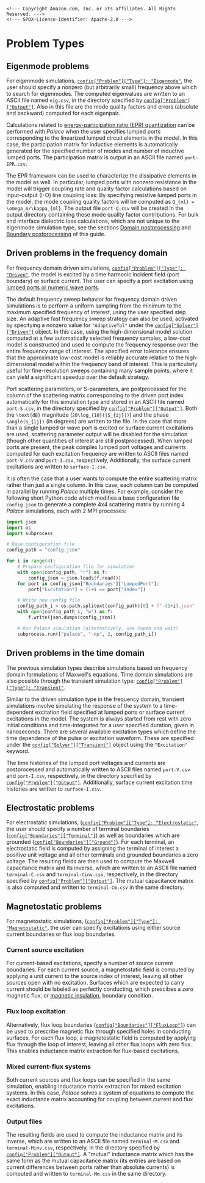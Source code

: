 ```@raw html
<!--- Copyright Amazon.com, Inc. or its affiliates. All Rights Reserved. --->
<!--- SPDX-License-Identifier: Apache-2.0 --->
```

# Problem Types

## Eigenmode problems

For eigenmode simulations,
[`config["Problem"]["Type"]: "Eigenmode"`](../config/problem.md#config%5B%22Problem%22%5D),
the user should specify a nonzero (but arbitrarily small) frequency above which to search
for eigenmodes. The computed eigenvalues are written to an ASCII file named `eig.csv`, in
the directory specified by
[`config["Problem"]["Output"]`](../config/problem.md#config%5B%22Problem%22%5D). Also in
this file are the mode quality factors and errors (absolute and backward) computed for each
eigenpair.

Calculations related to
[energy-participation ratio (EPR) quantization](https://www.nature.com/articles/s41534-021-00461-8)
can be performed with *Palace* when the user specifies lumped ports corresponding to the
linearized lumped circuit elements in the model. In this case, the participation matrix for
inductive elements is automatically generated for the specified number of modes and number
of inductive lumped ports. The participation matrix is output in an ASCII file named
`port-EPR.csv`.

The EPR framework can be used to characterize the dissipative elements in the model as well.
In particular, lumped ports with nonzero resistance in the model will trigger coupling rate
and quality factor calculations based on input-output (I-O) line coupling loss: By
specifying resistive lumped ports in the model, the mode coupling quality factors will be
computed as ``Q_{ml} = \omega_m/\kappa_{ml}``. The output file `port-Q.csv` will be created
in the output directory containing these mode quality factor contributions. For bulk and
interface dielectric loss calculations, which are not unique to the eigenmode simulation
type, see the sections [Domain postprocessing](postprocessing.md#Domain-postprocessing) and
[Boundary postprocessing](postprocessing.md#Boundary-postprocessing) of this guide.

## Driven problems in the frequency domain

For frequency domain driven simulations,
[`config["Problem"]["Type"]: "Driven"`](../config/problem.md#config%5B%22Problem%22%5D), the
model is excited by a time harmonic incident field (port boundary) or surface current.
The user can specify a port excitation using
[lumped ports or numeric wave ports](boundaries.md#Lumped-and-wave-port-excitation).

The default frequency sweep behavior for frequency domain driven simulations is to perform a
uniform sampling from the minimum to the maximum specified frequency of interest, using the
user specified step size. An adaptive fast frequency sweep strategy can also be used,
activated by specifying a nonzero value for `"AdaptiveTol"` under the
[`config["Solver"]["Driven"]`](../config/solver.md#solver%5B%22Driven%22%5D) object. In this
case, using the high-dimensional model solution computed at a few automatically selected
frequency samples, a low-cost model is constructed and used to compute the frequency
response over the entire frequency range of interest. The specified error tolerance ensures
that the approximate low-cost model is reliably accurate relative to the high-dimensional
model within the frequency band of interest. This is particularly useful for
fine-resolution sweeps containing many sample points, where it can yield a significant
speedup over the default strategy.

Port scattering parameters, or S-parameters, are postprocessed for the column of the
scattering matrix corresponding to the driven port index automatically for this simulation
type and stored in an ASCII file named `port-S.csv`, in the directory specified by
[`config["Problem"]["Output"]`](../config/problem.md#config%5B%22Problem%22%5D). Both the
``\text{dB}`` magnitude (``20\log_{10}(|S_{ij}|)``) and the phase ``\angle(S_{ij})``
(in degrees) are written to the file. In the case that more than a single lumped or wave
port is excited or surface current excitations are used, scattering parameter output will
be disabled for the simulation (though other quantities of interest are still
postprocessed). When lumped ports are present, the peak complex lumped port voltages and
currents computed for each excitation frequency are written to ASCII files named
`port-V.csv` and `port-I.csv`, respectively, Additionally, the surface current excitations
are written to `surface-I.csv`.

It is often the case that a user wants to compute the entire scattering matrix rather than
just a single column. In this case, each column can be computed in parallel by running
*Palace* multiple times. For example, consider the following short Python code which
modifies a base configuration file `config.json` to generate a complete 4x4 scattering
matrix by running 4 *Palace* simulations, each with 2 MPI processes:

```python
import json
import os
import subprocess

# Base configuration file
config_path = "config.json"

for i in range(4):
    # Prepare configuration file for simulation
    with open(config_path, "r") as f:
        config_json = json.loads(f.read())
    for port in config_json["Boundaries"]["LumpedPort"]:
        port["Excitation"] = (1+i == port["Index"])

    # Write new config file
    config_path_i = os.path.splitext(config_path)[0] + f"-{1+i}.json"
    with open(config_path_i, "w") as f:
        f.write(json.dumps(config_json))

    # Run Palace simulation (alternatively, use Popen and wait)
    subprocess.run(["palace", "-np", 2, config_path_i])
```

## Driven problems in the time domain

The previous simulation types describe simulations based on frequency domain formulations of
Maxwell's equations. Time domain simulations are also possible through the transient
simulation type:
[`config["Problem"]["Type"]: "Transient"`](../config/problem.md#config%5B%22Problem%22%5D).

Similar to the driven simulation type in the frequency domain, transient simulations involve
simulating the response of the system to a time-dependent excitation field specified at
lumped ports or surface current excitations in the model. The system is always started from
rest with zero initial conditions and time-integrated for a user specified duration, given
in nanoseconds. There are several available excitation types which define the time
dependence of the pulse or excitation waveform. These are specified under the
[`config["Solver"]["Transient"]`](../config/solver.md#solver%5B%22Transient%22%5D) object
using the `"Excitation"` keyword.

The time histories of the lumped port voltages and currents are postprocessed and
automatically written to ASCII files named `port-V.csv` and `port-I.csv`, respectively, in
the directory specified by
[`config["Problem"]["Output"]`](../config/problem.md#config%5B%22Problem%22%5D).
Additionally, surface current excitation time histories are written to `surface-I.csv`.

## Electrostatic problems

For electrostatic simulations,
([`config["Problem"]["Type"]: "Electrostatic"`](../config/problem.md#config%5B%22Problem%22%5D),
the user should specify a number of terminal boundaries
([`config["Boundaries"]["Terminal"]`](../config/boundaries.md#boundaries%5B%22Terminal%22%5D))
as well as boundaries which are grounded
([`config["Boundaries"]["Ground"]`](../config/boundaries.md#boundaries%5B%22Ground%22%5D)).
For each terminal, an electrostatic field is computed by assigning the terminal of interest
a positive unit voltage and all other terminals and grounded boundaries a zero voltage. The
resulting fields are then used to compute the Maxwell capacitance matrix and its inverse,
which are written to an ASCII file named `terminal-C.csv` and `terminal-Cinv.csv`,
respectively, in the directory specified by
[`config["Problem"]["Output"]`](../config/problem.md#config%5B%22Problem%22%5D). The mutual
capacitance matrix is also computed and written to `terminal-Cm.csv` in the same directory.

## Magnetostatic problems

For magnetostatic simulations,
([`config["Problem"]["Type"]: "Magnetostatic"`](../config/problem.md#config%5B%22Problem%22%5D),
the user can specify excitations using either source current boundaries or flux loop
boundaries.

### Current source excitation

For current-based excitations, specify a number of source current boundaries. For each
current source, a magnetostatic field is computed by applying a unit current to the source
index of interest, leaving all other sources open with no excitation. Surfaces which are
expected to carry current should be labeled as perfectly conducting, which prescibes a zero
magnetic flux, or
[magnetic insulation](https://doc.comsol.com/5.5/doc/com.comsol.help.comsol/comsol_ref_acdc.17.74.html),
boundary condition.

### Flux loop excitation

Alternatively, flux loop boundaries
([`config["Boundaries"]["FluxLoop"]`](../config/boundaries.md#boundaries%5B%22FluxLoop%22%5D))
can be used to prescribe magnetic flux through specified holes in conducting surfaces. For
each flux loop, a magnetostatic field is computed by applying flux through the loop of
interest, leaving all other flux loops with zero flux. This enables inductance matrix
extraction for flux-based excitations.

### Mixed current-flux systems

Both current sources and flux loops can be specified in the same simulation, enabling
inductance matrix extraction for mixed excitation systems. In this case, *Palace* solves a
system of equations to compute the exact inductance matrix accounting for coupling between
current and flux excitations.

### Output files

The resulting fields are used to compute the inductance matrix and its inverse, which are
written to an ASCII file named `terminal-M.csv` and `terminal-Minv.csv`, respectively, in
the directory specified by
[`config["Problem"]["Output"]`](../config/problem.md#config%5B%22Problem%22%5D). A "mutual"
inductance matrix which has the same form as the mutual capacitance matrix (its entries are
based on current differences between ports rather than absolute currents) is computed and
written to `terminal-Mm.csv` in the same directory.

